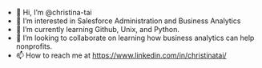 - 👋 Hi, I’m @christina-tai
- 👀 I’m interested in Salesforce Administration and Business Analytics
- 🌱 I’m currently learning Github, Unix, and Python.
- 💞️ I’m looking to collaborate on learning how business analytics can help nonprofits.
- 📫 How to reach me at https://www.linkedin.com/in/christinatai/

<!---
christina-tai/christina-tai is a ✨ special ✨ repository because its `README.md` (this file) appears on your GitHub profile.
You can click the Preview link to take a look at your changes.
--->
